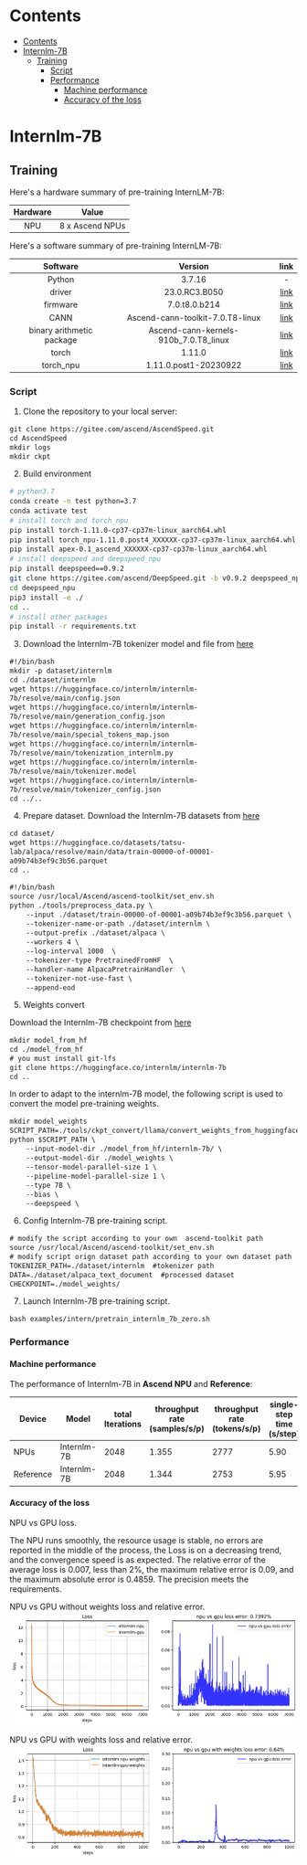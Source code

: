 #  Contents

- [Contents](#contents)
- [Internlm-7B](#internlm-7b)
  - [Training](#training)
    - [Script](#script)
    - [Performance](#performance)
      - [Machine performance](#machine-performance)
      - [Accuracy of the loss](#accuracy-of-the-loss)

# Internlm-7B

## Training

Here's a hardware summary of pre-training InternLM-7B:

| Hardware |                      Value                      |
| :------: | :---------------------------------------------: |
|   NPU    |               8 x Ascend NPUs                   |

Here's a software summary of pre-training InternLM-7B:


|         Software          |                 Version                 |link  |
| :-----------------------: | :-------------------------------------: | :---:|
|          Python           |                  3.7.16                 |-|
|          driver           |               23.0.RC3.B050             |[link](https://support.huawei.com/enterprise/zh/ascend-computing/ascend-hdk-pid-252764743/software/261159045?idAbsPath=fixnode01%7C23710424%7C251366513%7C22892968%7C252764743)|
|         firmware          |              7.0.t8.0.b214              |[link](https://support.huawei.com/enterprise/zh/ascend-computing/ascend-hdk-pid-252764743/software/261159045?idAbsPath=fixnode01%7C23710424%7C251366513%7C22892968%7C252764743)|
|           CANN            |Ascend-cann-toolkit-7.0.T8-linux    |[link](https://support.huawei.com/enterprise/zh/ascend-computing/cann-pid-251168373/software/261204647?idAbsPath=fixnode01%7C23710424%7C251366513%7C22892968%7C251168373)|
| binary arithmetic package |   Ascend-cann-kernels-910b_7.0.T8_linux |[link](https://support.huawei.com/enterprise/zh/ascend-computing/cann-pid-251168373/software/261204647?idAbsPath=fixnode01%7C23710424%7C251366513%7C22892968%7C251168373)|
|           torch           |                 1.11.0                  |[link](https://pytorch-package.obs.cn-north-4.myhuaweicloud.com/pta/Daily/v1.11.0/20230915.2/pytorch_v1.11.0_py37.tar.gz)|
|         torch_npu         |           1.11.0.post1-20230922         |[link](https://pytorch-package.obs.cn-north-4.myhuaweicloud.com/ascendspeed/torch_npu-1.11.0.post1_20230922-cp37-cp37m-linux_x86_64.whl)|


### Script

1. Clone the repository to your local server:
```shell
git clone https://gitee.com/ascend/AscendSpeed.git 
cd AscendSpeed 
mkdir logs
mkdir ckpt
```

2. Build environment

```bash
# python3.7
conda create -n test python=3.7
conda activate test
# install torch and torch_npu
pip install torch-1.11.0-cp37-cp37m-linux_aarch64.whl
pip install torch_npu-1.11.0.post4_XXXXXX-cp37-cp37m-linux_aarch64.whl
pip install apex-0.1_ascend_XXXXXX-cp37-cp37m-linux_aarch64.whl
# install deepspeed and deepspeed_npu
pip install deepspeed==0.9.2
git clone https://gitee.com/ascend/DeepSpeed.git -b v0.9.2 deepspeed_npu
cd deepspeed_npu
pip3 install -e ./
cd ..
# install other packages
pip install -r requirements.txt 
```
3. Download the Internlm-7B tokenizer model and file from [here](https://huggingface.co/internlm/internlm-7b/tree/main) 

```shell
#!/bin/bash
mkdir -p dataset/internlm
cd ./dataset/internlm
wget https://huggingface.co/internlm/internlm-7b/resolve/main/config.json
wget https://huggingface.co/internlm/internlm-7b/resolve/main/generation_config.json
wget https://huggingface.co/internlm/internlm-7b/resolve/main/special_tokens_map.json
wget https://huggingface.co/internlm/internlm-7b/resolve/main/tokenization_internlm.py
wget https://huggingface.co/internlm/internlm-7b/resolve/main/tokenizer.model
wget https://huggingface.co/internlm/internlm-7b/resolve/main/tokenizer_config.json
cd ../..
```

4. Prepare dataset. Download the Internlm-7B datasets from [here](https://huggingface.co/datasets/tatsu-lab/alpaca/resolve/main/data/train-00000-of-00001-a09b74b3ef9c3b56.parquet) 

```shell
cd dataset/
wget https://huggingface.co/datasets/tatsu-lab/alpaca/resolve/main/data/train-00000-of-00001-a09b74b3ef9c3b56.parquet
cd ..
```

```shell
#!/bin/bash
source /usr/local/Ascend/ascend-toolkit/set_env.sh 
python ./tools/preprocess_data.py \
    --input ./dataset/train-00000-of-00001-a09b74b3ef9c3b56.parquet \
    --tokenizer-name-or-path ./dataset/internlm \
    --output-prefix ./dataset/alpaca \
    --workers 4 \
    --log-interval 1000  \
    --tokenizer-type PretrainedFromHF  \
    --handler-name AlpacaPretrainHandler  \
    --tokenizer-not-use-fast \
    --append-eod
```

5. Weights convert

Download the Internlm-7B checkpoint from [here](https://huggingface.co/internlm/internlm-7b/tree/main) 
```shell
mkdir model_from_hf
cd ./model_from_hf
# you must install git-lfs
git clone https://huggingface.co/internlm/internlm-7b
cd ..
```

In order to adapt to the internlm-7B model, the following script is used to convert the model pre-training weights.
```shell
mkdir model_weights
SCRIPT_PATH=./tools/ckpt_convert/llama/convert_weights_from_huggingface.py
python $SCRIPT_PATH \
    --input-model-dir ./model_from_hf/internlm-7b/ \
    --output-model-dir ./model_weights \
    --tensor-model-parallel-size 1 \
    --pipeline-model-parallel-size 1 \
    --type 7B \
    --bias \
    --deepspeed \
```

6. Config Internlm-7B pre-training script.

```shell
# modify the script according to your own  ascend-toolkit path
source /usr/local/Ascend/ascend-toolkit/set_env.sh 
# modify script orign dataset path according to your own dataset path
TOKENIZER_PATH=./dataset/internlm  #tokenizer path
DATA=./dataset/alpaca_text_document  #processed dataset
CHECKPOINT=./model_weights/
```

7. Launch Internlm-7B pre-training script.

```shell
bash examples/intern/pretrain_internlm_7b_zero.sh 
```


### Performance

#### Machine performance

The performance of Internlm-7B in **Ascend NPU** and **Reference**:

| Device | Model       | total Iterations | throughput rate (samples/s/p) | throughput rate (tokens/s/p) | single-step time (s/step) | floating point operation (TFLOPs/s) |
| ------ | ----------- | ---------------- | ----------------------------- | ---------------------------- | ------------------------- | ----------------------------------- |
| NPUs   | Internlm-7B | 2048             | 1.355                         | 2777                         | 5.90                      | 161.22                              |
| Reference   | Internlm-7B | 2048             | 1.344                         | 2753                        | 5.95                      | 158.60                             |



#### Accuracy of the loss

NPU vs GPU loss.

The NPU runs smoothly, the resource usage is stable, no errors are reported in the middle of the process, the Loss is on a decreasing trend, and the convergence speed is as expected. The relative error of the average loss is 0.007, less than 2%, the maximum relative error is 0.09, and the maximum absolute error is 0.4859. The precision meets the requirements.

NPU vs GPU without weights loss and relative error.
![NPU-Loss-and-Relative-Error](../../sources/images/intern7b_loss.png)

NPU vs GPU with weights loss and relative error.
![NPU-Loss-with-weight-and-Relative-Error](../../sources/images/intern7b_loss_with_weights.png)

